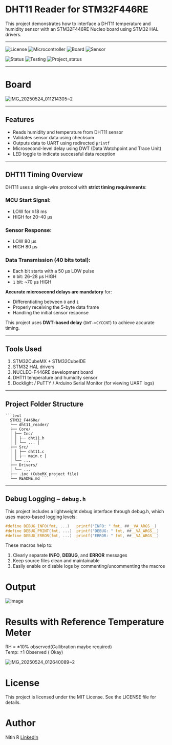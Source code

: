 # DHT11 Reader for STM32F446RE

This project demonstrates how to interface a DHT11 temperature and humidity sensor with an STM32F446RE Nucleo board using STM32 HAL drivers.

---
![License](https://img.shields.io/badge/License-MIT-brightgreen)
![Microcontroller](https://img.shields.io/badge/Microcontroller-STM32-blue)
![Board](https://img.shields.io/badge/Board-NUCLEOF44RE-blue)
![Sensor](https://img.shields.io/badge/Sensor-DHT11-orange)


![Status](https://img.shields.io/badge/Status-working-brightgreen)
![Testing](https://img.shields.io/badge/Tested-brightgreen)
![Project_status](https://img.shields.io/badge/Project-complete-Green)


---
# Board
![IMG_20250524_011214305~2](https://github.com/user-attachments/assets/a72b5bb7-3722-4016-9690-0af65d2477d1)

---

## Features

- Reads humidity and temperature from DHT11 sensor
- Validates sensor data using checksum
- Outputs data to UART using redirected `printf`
- Microsecond-level delay using DWT (Data Watchpoint and Trace Unit)
- LED toggle to indicate successful data reception

---

##  DHT11 Timing Overview

DHT11 uses a single-wire protocol with **strict timing requirements**:

### MCU Start Signal:
- LOW for ≥18 ms  
- HIGH for 20–40 µs  

### Sensor Response:
- LOW 80 µs  
- HIGH 80 µs  

### Data Transmission (40 bits total):
- Each bit starts with a 50 µs LOW pulse  
- `0` bit: 26–28 µs HIGH  
- `1` bit: ~70 µs HIGH  

**Accurate microsecond delays are mandatory** for:
- Differentiating between `0` and `1`
- Properly receiving the 5-byte data frame
- Handling the initial sensor response

This project uses **DWT-based delay** (`DWT->CYCCNT`) to achieve accurate timing.

---

##  Tools Used

1. STM32CubeMX + STM32CubeIDE  
2. STM32 HAL drivers  
3. NUCLEO-F446RE development board  
4. DHT11 temperature and humidity sensor  
5. Docklight / PuTTY / Arduino Serial Monitor (for viewing UART logs)

---

##  Project Folder Structure
<pre lang="markdown"><code>```text 
  STM32_F446Re/ 
  └── dht11_reader/ 
  ├── Core/
  │ ├── Inc/ 
  │ │ ├── dht11.h 
  │ │ └── ... │ 
  ├── Src/  
  │ │ ├── dht11.c 
  │ │ ├── main.c │
  │ └── ... 
  ├── Drivers/ 
  │ └── ... 
  ├── .ioc (CubeMX project file) 
  └── README.md ``` </code></pre>

---

## Debug Logging – `debug.h`

This project includes a lightweight debug interface through debug.h, which uses macro-based logging levels:

```c
#define DEBUG_INFO(fmt, ...)   printf("INFO: " fmt, ##__VA_ARGS__)
#define DEBUG_PRINT(fmt, ...)  printf("DEBUG: " fmt, ##__VA_ARGS__)
#define DEBUG_ERROR(fmt, ...)  printf("ERROR: " fmt, ##__VA_ARGS__)
```

These macros help to:
1. Clearly separate **INFO**, **DEBUG**, and **ERROR** messages  
2. Keep source files clean and maintainable  
3. Easily enable or disable logs by commenting/uncommenting the macros

#  Output
![image](https://github.com/user-attachments/assets/978cdf07-266a-4a0a-a2ce-4c44ffed3eba)

# Results with Reference Temperature Meter
RH = ±10% observed(Callibration maybe required)  
Temp: ±1 Observed ( Okay)  

![IMG_20250524_012640089~2](https://github.com/user-attachments/assets/05d69988-db3c-4950-81e3-2f0995392540)



# License
This project is licensed under the MIT License. See the LICENSE file for details.

# Author
Nitin R
[LinkedIn](https://www.linkedin.com/in/nitin-r-9733n)
